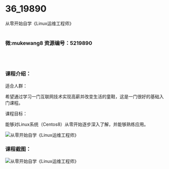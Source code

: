 # 36_19890
从零开始自学《Linux运维工程师》
<br/></br>
<h3>微:mukewang8 资源编号：5219890</h3>
<br/></br>
<h3>课程介绍：</h3>
<p>适合人群：</p>
<p>希望通过学习一门互联网技术实现高薪并改变生活的童鞋，这是一门很好的基础入门课程。</p>
<p>课程目标：</p>
<p>能够对<a title="查看与 Linux 相关的文章" target="_blank">Linux</a>系统（Centos8）从零开始逐步深入了解，并能够熟练应用。</p>
<p><img src="https://www.ko996.com/wp-content/uploads/img/2021/05/1-37-300x180.png" alt="从零开始自学《Linux运维工程师》"></p>
<div class="info-desc">
<h3>课程截图：</h3>
<p><img src="https://www.ko996.com/wp-content/uploads/img/2021/05/2-41.png" alt="从零开始自学《Linux运维工程师》"></p>


			
</div>
